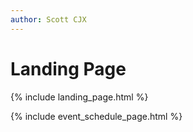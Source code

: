 ```yaml
---
author: Scott CJX
---
```


# Landing Page

{% include landing_page.html %}

{% include event_schedule_page.html %}
